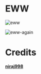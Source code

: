 # EWW 
![eww](https://user-images.githubusercontent.com/72156551/153015496-6111b2c9-4f68-4999-a62e-b85273a926e0.gif)

![eww-again](https://user-images.githubusercontent.com/72156551/153015524-00e97b37-6af2-412b-92a2-bf092c2fc5ae.png)

# Credits
**[niraj998](https://github.com/niraj998)**
